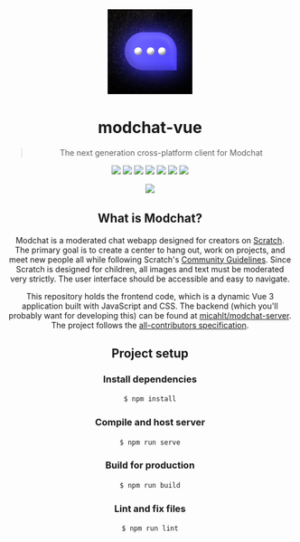 <div align="center">
<img src="src/assets/modchat-pfp.png" width="150px" height="auto">

# modchat-vue

> The next generation cross-platform client for Modchat

![](https://badges.aleen42.com/src/npm.svg) ![](https://badges.aleen42.com/src/vue.svg) ![](https://badges.aleen42.com/src/javascript.svg) ![](https://img.shields.io/github/issues/micahlt/modchat-vue) ![](https://img.shields.io/github/license/micahlt/modchat-vue) ![](https://img.shields.io/twitter/url?style=social&url=https%3A%2F%2Fgithub.com%2Fmicahlt%2Fmodchat-vue) [![](https://badges.aleen42.com/src/buymeacoffee.svg)](https://buymeacoffee.com/micahlt)

![](https://i.ibb.co/4PfKPwv/screenshot.png)
  
## What is Modchat?
Modchat is a moderated chat webapp designed for creators on [Scratch](https://scratch.mit.edu/).  The primary goal is to create a center to hang out, work on projects, and meet new people all while following Scratch's [Community Guidelines](https://scratch.mit.edu/community_guidelines).  Since Scratch is designed for children, all images and text must be moderated very strictly.  The user interface should be accessible and easy to navigate.  

This repository holds the frontend code, which is a dynamic Vue 3 application built with JavaScript and CSS.  The backend (which you'll probably want for developing this) can be found at [micahlt/modchat-server](https://github.com/micahlt/modchat-server).  The project follows the [all-contributors specification](https://allcontributors.org/docs/en/specification).  

## Project setup
### Install dependencies
```bash
$ npm install
```

### Compile and host server
```bash
$ npm run serve
```

### Build for production
```bash
$ npm run build
```

### Lint and fix files
```bash
$ npm run lint
```
</div>
